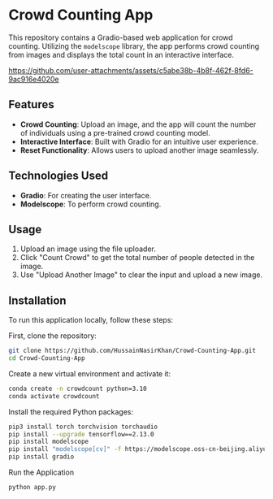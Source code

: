 # Crowd Counting App

This repository contains a Gradio-based web application for crowd counting. Utilizing the `modelscope` library, the app performs crowd counting from images and displays the total count in an interactive interface.

https://github.com/user-attachments/assets/c5abe38b-4b8f-462f-8fd6-9ac916e4020e

## Features

- **Crowd Counting**: Upload an image, and the app will count the number of individuals using a pre-trained crowd counting model.
- **Interactive Interface**: Built with Gradio for an intuitive user experience.
- **Reset Functionality**: Allows users to upload another image seamlessly.

## Technologies Used

- **Gradio**: For creating the user interface.
- **Modelscope**: To perform crowd counting.

## Usage

1. Upload an image using the file uploader.
2. Click "Count Crowd" to get the total number of people detected in the image.
3. Use "Upload Another Image" to clear the input and upload a new image.

## Installation

To run this application locally, follow these steps:

First, clone the repository:

```bash
git clone https://github.com/HussainNasirKhan/Crowd-Counting-App.git
cd Crowd-Counting-App
```

Create a new virtual environment and activate it:
```bash
conda create -n crowdcount python=3.10
conda activate crowdcount
```

Install the required Python packages:
```bash
pip3 install torch torchvision torchaudio
pip install --upgrade tensorflow==2.13.0
pip install modelscope
pip install "modelscope[cv]" -f https://modelscope.oss-cn-beijing.aliyuncs.com/releases/repo.html
pip install gradio
```
Run the Application
```bash
python app.py
```
